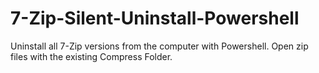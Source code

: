 # 7-Zip-Silent-Uninstall-Powershell
Uninstall all 7-Zip versions from the computer with Powershell. Open zip files with the existing Compress Folder.
